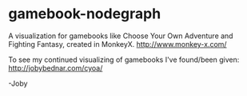 # gamebook-nodegraph
A visualization for gamebooks like Choose Your Own Adventure and Fighting Fantasy, created in MonkeyX. http://www.monkey-x.com/

To see my continued visualizing of gamebooks I've found/been given: http://jobybednar.com/cyoa/

-Joby
